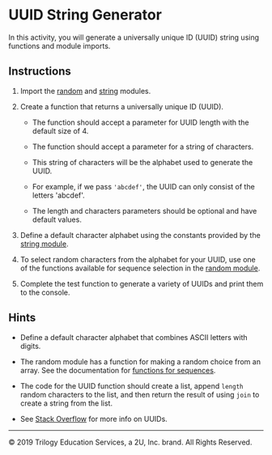 # UUID String Generator

In this activity, you will generate a universally unique ID (UUID) string using functions and module imports.

## Instructions

1. Import the [random](https://docs.python.org/3/library/random.html) and [string](https://docs.python.org/3/library/string.html) modules.

2. Create a function that returns a universally unique ID (UUID).

    * The function should accept a parameter for UUID length with the default size of 4.

    * The function should accept a parameter for a string of characters.

    * This string of characters will be the alphabet used to generate the UUID.

    * For example, if we pass `'abcdef'`, the UUID can only consist of the letters 'abcdef'.
    
    * The length and characters parameters should be optional and have default values.

3. Define a default character alphabet using the constants provided by the [string module](https://docs.python.org/3/library/string.html).

4. To select random characters from the alphabet for your UUID, use one of the functions available for sequence selection in the [random module](https://docs.python.org/3/library/random.html).

5. Complete the test function to generate a variety of UUIDs and print them to the console.

## Hints

* Define a default character alphabet that combines ASCII letters with digits.

* The random module has a function for making a random choice from an array. See the documentation for [functions for sequences](https://docs.python.org/3/library/random.html#functions-for-sequences).

* The code for the UUID function should create a list, append `length` random characters to the list, and then return the result of using `join` to create a string from the list.

* See [Stack Overflow](https://stackoverflow.com/questions/292965/what-is-a-uuid) for more info on UUIDs.

---

© 2019 Trilogy Education Services, a 2U, Inc. brand. All Rights Reserved.
